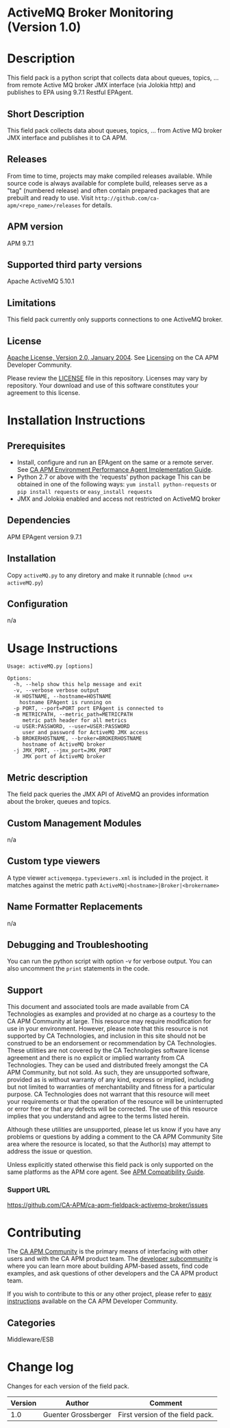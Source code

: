 # ActiveMQ Broker Monitoring (Version 1.0)


# Description
This field pack is a python script that collects data about queues, topics, ... from remote Active MQ broker JMX interface (via Jolokia http) and publishes to EPA using 9.7.1 Restful EPAgent.

## Short Description
This field pack collects data about queues, topics, ... from Active MQ broker JMX interface and publishes it to CA APM.

## Releases
From time to time, projects may make compiled releases available.  While source code is always available for complete build, releases serve as a "tag" (numbered release) and often contain prepared packages that are prebuilt and ready to use.  Visit `http://github.com/ca-apm/<repo_name>/releases` for details.

## APM version
APM 9.7.1

## Supported third party versions
Apache ActiveMQ 5.10.1

## Limitations
This field pack currently only supports connections to one ActiveMQ broker.

## License
[Apache License, Version 2.0, January 2004](http://www.apache.org/licenses/). See [Licensing](https://communities.ca.com/docs/DOC-231150910#license) on the CA APM Developer Community.

Please review the [LICENSE](LICENSE) file in this repository.  Licenses may vary by repository.  Your download and use of this software constitutes your agreement to this license.


# Installation Instructions

## Prerequisites
* Install, configure and run an EPAgent on the same or a remote server. See [CA APM Environment Performance Agent Implementation Guide](https://wiki.ca.com/display/APMDEVOPS97/CA+APM+Environment+Performance+Agent+Implementation+Guide).
* Python 2.7 or above with the 'requests' python package This can be obtained in one of the following ways: `yum install python-requests` or `pip install requests` or `easy_install requests`
* JMX and Jolokia enabled and access not restricted on ActiveMQ broker

## Dependencies
APM EPAgent version 9.7.1

## Installation
Copy `activeMQ.py` to any diretory and make it runnable (`chmod u+x activeMQ.py`)

## Configuration
n/a

# Usage Instructions
```
Usage: activeMQ.py [options]

Options:
  -h, --help show this help message and exit
  -v, --verbose verbose output
  -H HOSTNAME, --hostname=HOSTNAME
    hostname EPAgent is running on
  -p PORT, --port=PORT port EPAgent is connected to
  -m METRICPATH, --metric_path=METRICPATH
     metric path header for all metrics
  -u USER:PASSWORD, --user=USER:PASSWORD
     user and password for ActiveMQ JMX access
  -b BROKERHOSTNAME, --broker=BROKERHOSTNAME
     hostname of ActiveMQ broker
  -j JMX_PORT, --jmx_port=JMX_PORT
     JMX port of ActiveMQ broker
```

## Metric description
The field pack queries the JMX API of AtiveMQ an provides information about the broker, queues and topics.

## Custom Management Modules
n/a

## Custom type viewers
A type viewer `activemqepa.typeviewers.xml` is included in the project. it matches against the metric path `ActiveMQ|<hostname>|Broker|<brokername>`

## Name Formatter Replacements
n/a

## Debugging and Troubleshooting
You can run the python script with option -v for verbose output. You can also uncomment the `print` statements in the code.

## Support
This document and associated tools are made available from CA Technologies as examples and provided at no charge as a courtesy to the CA APM Community at large. This resource may require modification for use in your environment. However, please note that this resource is not supported by CA Technologies, and inclusion in this site should not be construed to be an endorsement or recommendation by CA Technologies. These utilities are not covered by the CA Technologies software license agreement and there is no explicit or implied warranty from CA Technologies. They can be used and distributed freely amongst the CA APM Community, but not sold. As such, they are unsupported software, provided as is without warranty of any kind, express or implied, including but not limited to warranties of merchantability and fitness for a particular purpose. CA Technologies does not warrant that this resource will meet your requirements or that the operation of the resource will be uninterrupted or error free or that any defects will be corrected. The use of this resource implies that you understand and agree to the terms listed herein.

Although these utilities are unsupported, please let us know if you have any problems or questions by adding a comment to the CA APM Community Site area where the resource is located, so that the Author(s) may attempt to address the issue or question.

Unless explicitly stated otherwise this field pack is only supported on the same platforms as the APM core agent. See [APM Compatibility Guide](http://www.ca.com/us/support/ca-support-online/product-content/status/compatibility-matrix/application-performance-management-compatibility-guide.aspx).

### Support URL
https://github.com/CA-APM/ca-apm-fieldpack-activemq-broker/issues


# Contributing
The [CA APM Community](https://communities.ca.com/community/ca-apm) is the primary means of interfacing with other users and with the CA APM product team.  The [developer subcommunity](https://communities.ca.com/community/ca-apm/ca-developer-apm) is where you can learn more about building APM-based assets, find code examples, and ask questions of other developers and the CA APM product team.

If you wish to contribute to this or any other project, please refer to [easy instructions](https://communities.ca.com/docs/DOC-231150910) available on the CA APM Developer Community.

## Categories

Middleware/ESB


# Change log
Changes for each version of the field pack.

Version | Author | Comment
--------|--------|--------
1.0 | Guenter Grossberger | First version of the field pack.
